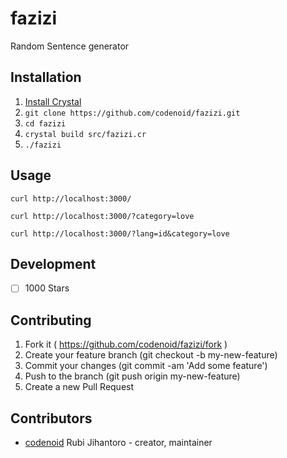# fazizi

Random Sentence generator

## Installation

1. [Install Crystal](https://gist.github.com/codenoid/c9c172d6ab99c8de0130d940a3d9fe83)
2. `git clone https://github.com/codenoid/fazizi.git`
3. `cd fazizi`
4. `crystal build src/fazizi.cr`
4. `./fazizi`

## Usage

`curl http://localhost:3000/`

`curl http://localhost:3000/?category=love`

`curl http://localhost:3000/?lang=id&category=love`

## Development

- [ ] 1000 Stars

## Contributing

1. Fork it ( https://github.com/codenoid/fazizi/fork )
2. Create your feature branch (git checkout -b my-new-feature)
3. Commit your changes (git commit -am 'Add some feature')
4. Push to the branch (git push origin my-new-feature)
5. Create a new Pull Request

## Contributors

- [codenoid](https://github.com/codenoid) Rubi Jihantoro - creator, maintainer

